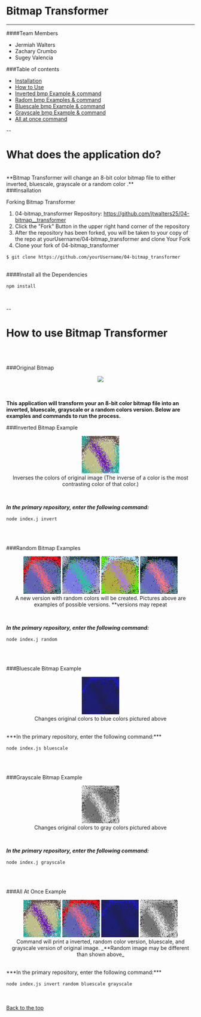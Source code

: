 <a name="top"></a>
# Bitmap Transformer
___



####Team Members
 * Jermiah Walters
 * Zachary Crumbo
 * Sugey Valencia

###Table of contents

  * [Installation](#Installation)
  * [How to Use](#usage)
   * [Inverted bmp Example & command](#invert)
   * [Radom bmp  Examples & command](#random)
   * [Bluescale bmp  Example & command](#blue) 
   * [Grayscale bmp  Example & command](#gray)
   * [All at once command](#all) 
   
  --
  
What does the application do?
=================
<br> 
**Bitmap Transformer will change an 8-bit color bitmap file to either inverted, bluescale, grayscale or a random color .**

<br> 
<a name="Installation">
###Insallation
</a>

Forking Bitmap Transformer

1. 04-bitmap_transformer Repository: https://github.com/jtwalters25/04-bitmap__transformer
2. Click the "Fork" Button in the upper right hand corner of the repository 
3. After the repository has been forked, you will be taken to your copy of the repo at yourUsername/04-bitmap_transformer
and clone Your Fork
4. Clone your fork of 04-bitmap_transformer

~~~~
$ git clone https://github.com/yourUsername/04-bitmap_transformer

~~~~

<br> 
####Install all the Dependencies
 

~~~~
npm install
~~~~
<br> 


--


How to use Bitmap Transformer
=================


<br> <br>
 
<a name="usage">
###Original Bitmap
</a>
<br>
<p align="center">
<img src="img/palette-bitmap.bmp">
</p>
<br>

**This application will transform your an 8-bit color bitmap file into an inverted, bluescale, grayscale or a random colors version. Below are examples and commands to run the process.**
<br>

<a name="invert">
###Inverted Bitmap Example
</a>
<br>
<p align="center">
<img src="img/invert-bitmap.bmp">
<br>
Inverses the colors of original image  
 (The inverse of a color is the most contrasting color of that color.)
</p>

<br>

***In the primary repository, enter the following command:***

~~~~ 
node index.j invert
~~~~
<br><br>

<a name="random">
###Random Bitmap Examples
</a>
<br>
<p align="center">
<img src="img/randbmpOne.bmp">
<img src="img/randbmpTwo.bmp">		
<img src="img/randbmpthree.bmp">
<img src="img/randbmpfour.bmp">
<br>
A new version with random colors will be created. Pictures above are examples of possible versions. **versions may repeat
</p>

<br>

***In the primary repository, enter the following command:***

~~~~ 
node index.j random
~~~~

<br><br>
 


<a name="blue">
###Bluescale Bitmap Example
</a>
<br>
<p align="center">
<img src="img/bluescale-bitmap.bmp">
<br>
Changes original colors to blue colors pictured above
</p>

<br>
***In the primary repository, enter the following command:***

~~~~
node index.js bluescale
~~~~
<br><br>

<a name="gray">
###Grayscale Bitmap Example
</a>
<br>
<p align="center">
<img src="img/grayscale-bitmap.bmp">
<br>
Changes original colors to gray colors pictured above
</p>

<br>

***In the primary repository, enter the following command:***

~~~~ 
node index.j grayscale
~~~~

<br><br>

<a name="all">
###All At Once Example
</a>

<br>
<p align="center">
<img src="img/invert-bitmap.bmp">
<img src="img/randbmpOne.bmp">
<img src="img/bluescale-bitmap.bmp">
<img src="img/grayscale-bitmap.bmp">
<br>
Command will print a inverted, random color version, bluescale, and  grayscale version of original image.   
   _**Random image may be different than shown above_
</p>

<br>
***In the primary repository, enter the following command:***

~~~~
node index.js invert random bluescale grayscale
~~~~
<br><br>
[Back to the top](#top)

